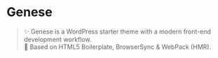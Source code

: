 # Genese
> :sparkles: Genese is a WordPress starter theme with a modern front-end development workflow.<br>:volcano: Based on HTML5 Boilerplate, BrowserSync & WebPack (HMR).
